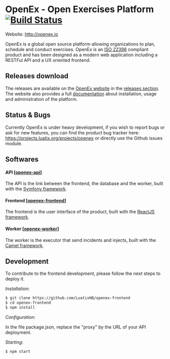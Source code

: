 # OpenEx - Open Exercises Platform [![Build Status](https://api.travis-ci.org/LuatixHQ/openex-frontend.svg?branch=master)](https://travis-ci.org/LuatixHQ/openex-frontend)

Website: http://openex.io

OpenEx is a global open source platform allowing organizations to plan, schedule and conduct exercises. OpenEx is an [ISO 22398](http://www.iso.org/iso/iso_catalogue/catalogue_tc/catalogue_detail.htm?csnumber=50294) compliant product and has been designed as a modern web application including a RESTFul API and a UX oriented frontend.

## Releases download

The releases are available on the [OpenEx website](http://www.openex.io) in the [releases section](http://openex.io/releases). The website also provides a full [documentation](http://www.openex.io/documentation) about installation, usage and administration of the platform.   

## Status & Bugs

Currently OpenEx is under heavy development, if you wish to report bugs or ask for new features, you can find the product bug tracker here: https://projects.luatix.org/projects/openex or directly use the Github issues module.

## Softwares

#### API [[openex-api](https://github.com/LuatixHQ/openex-api)]

The API is the link between the frontend, the database and the worker, built with the [Symfony framework](https://symfony.com).

#### Frontend [[openex-frontend](https://github.com/LuatixHQ/openex-frontend)]

The frontend is the user interface of the product, built with the [ReactJS framework](https://facebook.github.io/react).

#### Worker [[openex-worker](https://github.com/LuatixHQ/openex-worker)]

The worker is the executor that send incidents and injects, built with the [Camel framework](http://camel.apache.org).
 
## Development
 
To contribute to the frontend development, please follow the next steps to deploy it.

*Installation*:

```bash
$ git clone https://github.com/LuatixHQ/openex-frontend
$ cd openex-frontend
$ npm install
```

*Configuration*:

In the file package.json, replace the "proxy" by the URL of your API deployment.

*Starting*:

```bash
$ npm start
```